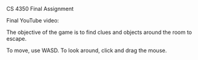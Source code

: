 CS 4350 Final Assignment

Final YouTube video: 

The objective of the game is to find clues and objects around the room to escape.

To move, use WASD. To look around, click and drag the mouse.